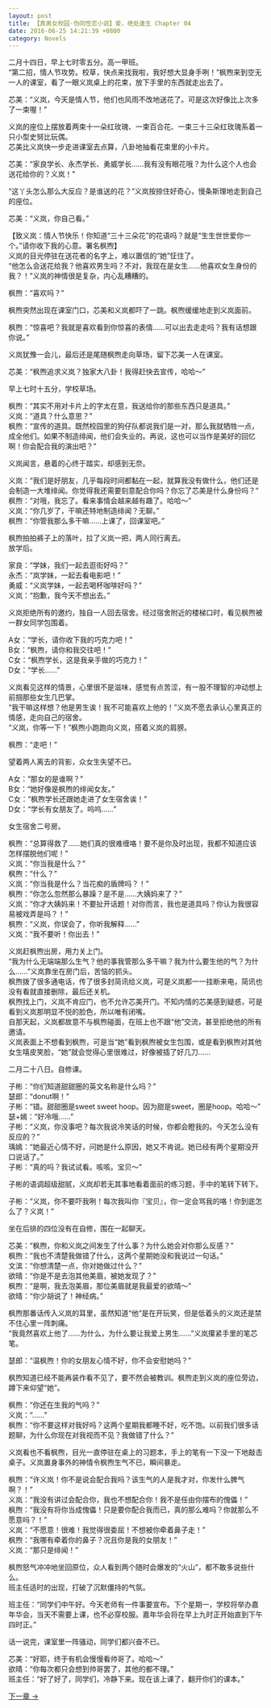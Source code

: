 ```yaml
---
layout: post
title: 【真男女校园·伪同性恋小说】爱，绝处逢生 Chapter 04
date: 2016-06-25 14:21:39 +0800
category: Novels
---
```

二月十四日，早上七时零五分。高一甲班。<br>
“第二招，情人节攻势。校草，快点来找我啦，我好想大显身手咧！”枫煦来到空无一人的课室，看了一眼义岚桌上的花束，放下手里的东西就走出去了。

芯美：“义岚，今天是情人节，他们也风雨不改地送花了。可是这次好像比上次多了一束喔！”

义岚的座位上摆放着两束十一朵红玫瑰、一束百合花、一束三十三朵红玫瑰系着一只小型史努比玩偶。<br>
芯美比义岚快一步走进课室去点算，八卦地抽看花束里的小卡片。

芯美：“家良学长、永杰学长、勇威学长……我有没有眼花哦？为什么这个人也会送花给你的？义岚！”

“这丫头怎么那么大反应？是谁送的花？”义岚按捺住好奇心，慢条斯理地走到自己的座位。

芯美：“义岚，你自己看。”

【致义岚：情人节快乐！你知道“三十三朵花”的花语吗？就是“生生世世爱你一个。”请你收下我的心意。署名枫煦】<br>
义岚的目光停驻在送花者的名字上，难以置信的“她”怔住了。<br>
“他怎么会送花给我？他喜欢男生吗？不对，我现在是女生……他喜欢女生身份的我？！”义岚的神情很是复杂，内心乱糟糟的。

枫煦：“喜欢吗？”

枫煦突然出现在课室门口，芯美和义岚都吓了一跳。枫煦缓缓地走到义岚面前。

枫煦：“惊喜吧？我就是喜欢看到你惊喜的表情……可以出去走走吗？我有话想跟你说。”

义岚犹豫一会儿，最后还是尾随枫煦走向草场，留下芯美一人在课室。

芯美：“枫煦追求义岚？独家大八卦！我得赶快去宣传，哈哈～”

早上七时十五分，学校草场。

枫煦：“其实不用对卡片上的字太在意，我送给你的那些东西只是道具。”<br>
义岚：“道具？什么意思？”<br>
枫煦：“宣传的道具。既然校园里的狗仔队都说我们是一对，那么我就牺牲一点，成全他们。如果不制造绯闻，他们会失业的。再说，这也可以当作是美好的回忆啊！你会配合我的演出吧？”

义岚闻言，悬着的心终于踏实，却感到无奈。

义岚：“我们是好朋友，几乎每段时间都黏在一起，就算我没有做什么，他们还是会制造一大堆绯闻。你觉得我还需要刻意配合你吗？你忘了芯美是什么身份吗？”<br>
枫煦：“对哦，我忘了。看来事情会越来越有趣了。哈哈～”<br>
义岚：“你几岁了，干嘛还特地制造绯闻？无聊。”<br>
枫煦：“你管我那么多干嘛……上课了，回课室吧。”

枫煦拍拍裤子上的落叶，拉了义岚一把，两人同行离去。<br>
放学后。

家良：“学妹，我们一起去逛街好吗？”<br>
永杰：“岚学妹，一起去看电影吧！”<br>
勇威：“义岚学妹，一起去喝杯咖啡好吗？”<br>
义岚：“抱歉，我今天不想出去。”

义岚拒绝所有的邀约，独自一人回去宿舍。经过宿舍附近的楼梯口时，看见枫煦被一群女同学包围着。

A女：“学长，请你收下我的巧克力吧！”<br>
B女：“枫煦，请你和我交往吧！”<br>
C女：“枫煦学长，这是我亲手做的巧克力！”<br>
D女：“学长……”

义岚看见这样的情景，心里很不是滋味，感觉有点苦涩，有一股不理智的冲动想上前掴那些女生几巴掌。<br>
“我干嘛这样想？他是男生诶！我不可能喜欢上他的！”义岚不愿去承认心里真正的情感，走向自己的宿舍。<br>
“义岚，你等一下！”枫煦小跑跑向义岚，搭着义岚的肩膀。

枫煦：“走吧！”

望着两人离去的背影，众女生失望不已。

A女：“那女的是谁啊？”<br>
B女：“她好像是枫煦的绯闻女友。”<br>
C女：“枫煦学长还跟她走进了女生宿舍诶！”<br>
D女：“学长有女朋友了。呜呜……”

女生宿舍二号房。

枫煦：“总算得救了……她们真的很难缠咯！要不是你及时出现，我都不知道应该怎样摆脱他们呢！”<br>
义岚：“你当我是什么？”<br>
枫煦：“什么？”<br>
义岚：“你当我是什么？当花痴的盾牌吗？！”<br>
枫煦：“你怎么忽然那么暴躁？是不是……大姨妈来了？”<br>
义岚：“你才大姨妈来！不要扯开话题！对你而言，我也是道具吗？你认为我很容易被戏弄是吗？！”<br>
枫煦：“义岚，你误会了，你听我解释……”<br>
义岚：“我不要听！你出去！”

义岚赶枫煦出房，用力关上门。<br>
“我为什么无端端那么生气？他的事我管那么多干嘛？我为什么要生他的气？为什么……”义岚靠坐在房门后，苦恼的抓头。<br>
枫煦拨了很多通电话，传了很多封简讯给义岚，可是义岚都一一挂断来电，简讯也没有看就直接删除，最后还关机。<br>
枫煦找上门，义岚不肯应门，也不允许芯美开门。不知内情的芯美感到疑惑，可是看到义岚那明显不悦的脸色，所以唯有闭嘴。<br>
自那天起，义岚都故意不与枫煦碰面，在班上也不跟“他”交流，甚至拒绝他的所有邀请。<br>
义岚表面上不想看到枫煦，可是当“她”看到枫煦被女生包围，或是看到枫煦对其他女生嘻皮笑脸，“她”就会觉得心里很难过，好像被插了好几刀……

二月二十八日。自修课。

子彬：“你们知道甜甜圈的英文名称是什么吗？”<br>
瑟郎：“donut啊！”<br>
子彬：“错。甜甜圈是sweet sweet hoop。因为甜是sweet，圈是hoop。哈哈～”<br>
瑟+嫣：“好冷哦……”<br>
子彬：“义岚，你没事吧？每次我说冷笑话的时候，你都会瞪我的。今天怎么没有反应的？”<br>
瑀嫣：“她最近心情不好，问她是什么原因，她又不肯说。她已经有两个星期没开口说话了。”<br>
子彬：“真的吗？我试试看。咳咳。宝贝～”

子彬的语调超级甜腻，义岚却若无其事地看着面前的练习题，手中的笔转下转下。

子彬：“义岚，你不要吓我咧！每次我叫你『宝贝』，你一定会骂我的咯！你到底怎么了？义岚！”

坐在后排的四位没有在自修，围在一起聊天。

芯美：“枫煦，你和义岚之间发生了什么事？为什么她会对你那么反感？”<br>
枫煦：“我也不清楚我做错了什么，这两个星期她没和我说过一句话。”<br>
文滨：“你想清楚一点，你对她做过什么？”<br>
欲晴：“你是不是去泡其他美眉，被她发现了？”<br>
枫煦：“是啊，我去泡美眉，那位美眉就是我最爱的欲晴～”<br>
欲晴：“你少胡说了！神经病。”

枫煦那番话传入义岚的耳里，虽然知道“他”是在开玩笑，但是低着头的义岚还是禁不住心里一阵刺痛。<br>
“我竟然喜欢上他了……为什么，为什么要让我爱上男生……”义岚攥紧手里的笔芯笔。

瑟郎：“温枫煦！你的女朋友心情不好，你不会安慰她吗？”

枫煦知道已经不能再装作看不见了，要不然会被教训。枫煦走到义岚的座位旁边，蹲下来仰望“她”。

枫煦：“你还在生我的气吗？”<br>
义岚：“……”<br>
枫煦：“你不要这样对我好吗？这两个星期我都睡不好，吃不饱。以前我们很多话题聊，为什么你现在对我视而不见？我做错了什么？”

义岚看也不看枫煦，目光一直停驻在桌上的习题本，手上的笔有一下没一下地敲击桌子。义岚置身事外的神情令枫煦生气不已，瞬间暴走。

枫煦：“许义岚！你不是说会配合我吗？该生气的人是我才对，你发什么脾气啊？！”<br>
义岚：“我没有讲过会配合你，我也不想配合你！我不是任由你摆布的傀儡！”<br>
枫煦：“我没有将你当成傀儡！只是要你配合我而已，真的那么难吗？你就那么不愿意吗？！”<br>
义岚：“不愿意！很难！我觉得很委屈！不想被你牵着鼻子走！”<br>
枫煦：“我哪有牵着你的鼻子？况且你是我的女朋友！”<br>
义岚：“那只是绯闻！”

枫煦怒气冲冲地坐回原位，众人看到两个随时会爆发的“火山”，都不敢多说些什么。<br>
班主任适时的出现，打破了沉默僵持的气氛。

班主任：“同学们中午好。今天老师有一件事要宣布。下个星期一，学校将举办嘉年华会，当天不需要上课，也不必穿校服。嘉年华会将在早上九时正开始直到下午四时正。”

话一说完，课室里一阵骚动，同学们都兴奋不已。

芯美：“好耶，终于有机会慢慢看帅哥了。哈哈～”<br>
欲晴：“你每次都只会想到帅哥罢了，其他的都不理。”<br>
班主任：“好了好了，同学们，冷静下来。现在该上课了，翻开你们的课本。”

[下一章 →](/novels/2016/06/25/love-resurrected-05.html)